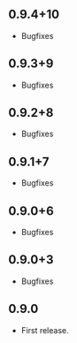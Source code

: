 ## 0.9.4+10
* Bugfixes

## 0.9.3+9
* Bugfixes

## 0.9.2+8
* Bugfixes

## 0.9.1+7
* Bugfixes

## 0.9.0+6
* Bugfixes

## 0.9.0+3
* Bugfixes

## 0.9.0
* First release.
